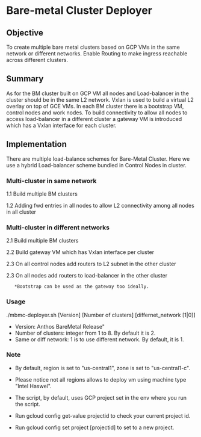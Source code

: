 # Bare-metal  Cluster Deployer
## Objective

To create multiple bare metal clusters based on GCP VMs in the same network or different networks. Enable Routing to make ingress reachable across different clusters.

## Summary
As for the BM cluster built on GCP VM all nodes and Load-balancer in the cluster should be in the same L2 network. Vxlan is used to build a virtual L2 overlay on top of GCE VMs.
In each BM cluster there is a bootstrap VM, control nodes and work nodes. To build connectivity to allow all nodes to access load-balancer in a different cluster a gateway VM is introduced which has a Vxlan interface for each cluster. 

## Implementation

There are multiple load-balance schemes for Bare-Metal Cluster. Here we use a hybrid Load-balancer scheme bundled in Control Nodes in cluster.

### Multi-cluster in same network

   1.1 Build multiple BM clusters
   
   1.2 Adding fwd entries in all nodes to allow L2 connectivity among all nodes in all cluster

### Multi-cluster in different networks

   2.1 Build multiple BM clusters
  
   2.2 Build gateway VM which has Vxlan interface per cluster
  
   2.3 On all control nodes add routers to L2 subnet in the other cluster
  
   2.3 On all nodes add routers to load-balancer in the other cluster
   
       *Bootstrap can be used as the gateway too ideally. 
       
### Usage

./mbmc-deployer.sh [Version] [Number of clusters] [differnet_network [1|0]]

 * Version: Anthos BareMetal Release"
 * Number of clusters: integer from 1 to 8. By default it is 2.
 * Same or diff network: 1 is to use different network. By default, it is 1.

### Note

* By default, region is set to \"us-central1\", zone is set to \"us-central1-c\".

* Please notice not all regions allows to deploy vm using machine type \"Intel Haswel\".

* The script, by default, uses GCP project set in the env where you run the script.

* Run gcloud config get-value projectid to check your current project id.

* Run gcloud config set project [projectid] to set to a new project.





